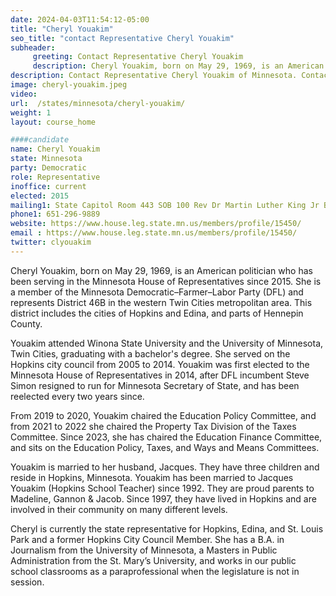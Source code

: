 ```yaml
---
date: 2024-04-03T11:54:12-05:00
title: "Cheryl Youakim"
seo_title: "contact Representative Cheryl Youakim"
subheader:
     greeting: Contact Representative Cheryl Youakim
     description: Cheryl Youakim, born on May 29, 1969, is an American politician who has been serving in the Minnesota House of Representatives since 2015. She is a member of the Minnesota Democratic–Farmer–Labor Party (DFL) and represents District 46B in the western Twin Cities metropolitan area.
description: Contact Representative Cheryl Youakim of Minnesota. Contact information for Cheryl Youakim includes email address, phone number, and mailing address.
image: cheryl-youakim.jpeg
video:
url:  /states/minnesota/cheryl-youakim/
weight: 1
layout: course_home

####candidate
name: Cheryl Youakim
state: Minnesota
party: Democratic
role: Representative
inoffice: current
elected: 2015
mailing1: State Capitol Room 443 SOB 100 Rev Dr Martin Luther King Jr Blvd St. Paul, MN 55155-1298
phone1: 651-296-9889
website: https://www.house.leg.state.mn.us/members/profile/15450/
email : https://www.house.leg.state.mn.us/members/profile/15450/
twitter: clyouakim
---
```


Cheryl Youakim, born on May 29, 1969, is an American politician who has been serving in the Minnesota House of Representatives since 2015. She is a member of the Minnesota Democratic–Farmer–Labor Party (DFL) and represents District 46B in the western Twin Cities metropolitan area. This district includes the cities of Hopkins and Edina, and parts of Hennepin County.

Youakim attended Winona State University and the University of Minnesota, Twin Cities, graduating with a bachelor's degree. She served on the Hopkins city council from 2005 to 2014. Youakim was first elected to the Minnesota House of Representatives in 2014, after DFL incumbent Steve Simon resigned to run for Minnesota Secretary of State, and has been reelected every two years since.

From 2019 to 2020, Youakim chaired the Education Policy Committee, and from 2021 to 2022 she chaired the Property Tax Division of the Taxes Committee. Since 2023, she has chaired the Education Finance Committee, and sits on the Education Policy, Taxes, and Ways and Means Committees.

Youakim is married to her husband, Jacques. They have three children and reside in Hopkins, Minnesota. Youakim has been married to Jacques Youakim (Hopkins School Teacher) since 1992. They are proud parents to Madeline, Gannon & Jacob. Since 1997, they have lived in Hopkins and are involved in their community on many different levels.

Cheryl is currently the state representative for Hopkins, Edina, and St. Louis Park and a former Hopkins City Council Member. She has a B.A. in Journalism from the University of Minnesota, a Masters in Public Administration from the St. Mary’s University, and works in our public school classrooms as a paraprofessional when the legislature is not in session.
